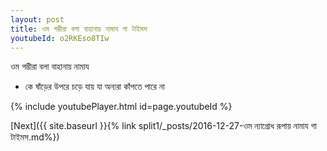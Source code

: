 ```yaml
---
layout: post
title: ওম গম্ভীরা বলা বাহানায় নামায গা টাইমস
youtubeId: o2RKEso8TIw
---
```

 
 
 ওম গম্ভীরা বলা বাহানায় নামায  
 
 -  কে ষাঁড়ের উপরে চড়ে যায় যা অন্যরা কাঁপতে পারে না 
 
  
 
  
 
 
 
 
 
 


{% include youtubePlayer.html id=page.youtubeId %}
 
[Next]({{ site.baseurl }}{% link  split1/_posts/2016-12-27-ওম ন্যাগ্রোধ রূপায় নামায গা টাইমস.md%})
 
